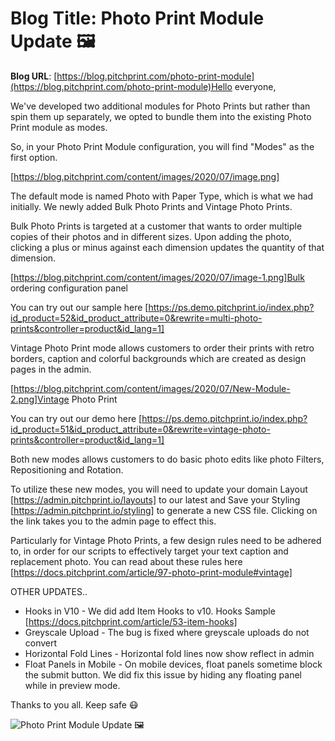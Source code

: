 # **Blog Title**: Photo Print Module Update 🖼

**Blog URL**: [https://blog.pitchprint.com/photo-print-module](https://blog.pitchprint.com/photo-print-module)Hello everyone,

We've developed two additional modules for Photo Prints but rather than spin them up separately, we opted to bundle them into the existing
Photo Print module as modes.

So, in your Photo Print Module configuration, you will find "Modes" as the first option.

[https://blog.pitchprint.com/content/images/2020/07/image.png]

The default mode is named Photo with Paper Type, which is what we had initially. We newly added Bulk Photo Prints and Vintage Photo Prints.

Bulk Photo Prints is targeted at a customer that wants to order multiple copies of their photos and in different sizes. Upon adding the
photo, clicking a plus or minus against each dimension updates the quantity of that dimension.

[https://blog.pitchprint.com/content/images/2020/07/image-1.png]Bulk ordering configuration panel

You can try out our sample here
[https://ps.demo.pitchprint.io/index.php?id_product=52&id_product_attribute=0&rewrite=multi-photo-prints&controller=product&id_lang=1]

Vintage Photo Print mode allows customers to order their prints with retro borders, caption and colorful backgrounds which are created as
design pages in the admin.

[https://blog.pitchprint.com/content/images/2020/07/New-Module-2.png]Vintage Photo Print

You can try out our demo here
[https://ps.demo.pitchprint.io/index.php?id_product=51&id_product_attribute=0&rewrite=vintage-photo-prints&controller=product&id_lang=1]

Both new modes allows customers to do basic photo edits like photo Filters, Repositioning and Rotation.

To utilize these new modes, you will need to update your domain Layout [https://admin.pitchprint.io/layouts] to our latest and Save your
Styling [https://admin.pitchprint.io/styling] to generate a new CSS file. Clicking on the link takes you to the admin page to effect this.

Particularly for Vintage Photo Prints, a few design rules need to be adhered to, in order for our scripts to effectively target your text
caption and replacement photo. You can read about these rules here [https://docs.pitchprint.com/article/97-photo-print-module#vintage]


OTHER UPDATES..

 * Hooks in V10 - We did add Item Hooks to v10. Hooks Sample [https://docs.pitchprint.com/article/53-item-hooks]
 * Greyscale Upload - The bug is fixed where greyscale uploads do not convert
 * Horizontal Fold Lines - Horizontal fold lines now show reflect in admin
 * Float Panels in Mobile - On mobile devices, float panels sometime block the submit button. We did fix this issue by hiding any floating
   panel while in preview mode.

Thanks to you all. Keep safe 😷

![Photo Print Module Update 🖼](https://blog.pitchprint.com/content/images/2020/07/New-Module.png)

